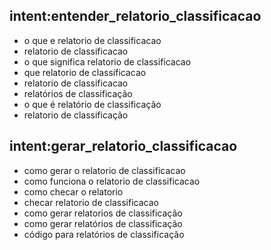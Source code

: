 ## intent:entender_relatorio_classificacao

- o que e relatorio de classificacao
- relatorio de classificacao
- o que significa relatorio de classificacao
- que relatorio de classificacao
- relatorio de classificacao
- relatórios de classificação
- o que é relatório de classificação
- relatorio de classificação


## intent:gerar_relatorio_classificacao

- como gerar o relatorio de classificacao
- como funciona o relatorio de classificacao
- como checar o relatorio
- checar relatorio de classificacao
- como gerar relatorios de classificação
- como gerar relatórios de classificação
- código para relatórios de classificação
